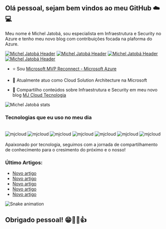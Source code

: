 ## Olá pessoal, sejam bem vindos ao meu GitHub  ☁️ 💻 

Meu nome é Michel Jatobá, sou especialista em Infraestrutura e Security no Azure e tenho meu novo blog com contribuições focada na plaforma do Azure.

[![Michel Jatobá Header](https://img.shields.io/badge/Blog_Mjcloud-21759B?style=for-the-badge&logo=wordpress&logoColor=white)](https://mjcloud.com.br) [![Michel Jatobá Header](https://img.shields.io/badge/LinkedIn-21759B?style=for-the-badge&logo=linkedin&logoColor=white)](https://www.linkedin.com/in/micheljatoba/) [![Michel Jatobá Header](https://img.shields.io/badge/YouTube-21759B?style=for-the-badge&logo=youtube&logoColor=white)](https://www.youtube.com/channel/UC-1C7u0VGdYJY9EaXtTW1eg)
[![Michel Jatobá Header](https://img.shields.io/badge/Outlook-21759B?style=for-the-badge&logo=microsoft&logoColor=white)](https://mjcloud.com.br/?page_id=95)

- ⭐ Sou [Microsoft MVP Reconnect - Microsoft Azure](https://mvp.microsoft.com/pt-br/PublicProfile/5003808?fullName=Michel%20Jatoba)

- 🔭 Atualmente atuo como Cloud Solution Architecture na Microsoft

- 👯 Compartilho conteúdos sobre Infraestrutura e Security em meu novo blog [MJ Cloud Tecnologia](https://mjcloud.com.br)

![Michel Jatobá stats](https://github-readme-stats.vercel.app/api?username=micheljatoba&show_icons=true&theme=dark&include_all_commits=true&count_private=true) 

### Tecnologias que eu uso no meu dia 
<div style="display: inline_block"><br/>
    <img align="center" alt="mjcloud" src="https://img.shields.io/badge/Microsoft-21759B?style=for-the-badge&logo=microsoft&logoColor=whit" />
    <img align="center" alt="mjcloud" src="https://img.shields.io/badge/Microsoft_Azure-21759B?style=for-the-badge&logo=microsoft-azure&logoColor=white" />
    <img align="center" alt="mjcloud" src="https://img.shields.io/badge/Azure Virtual Desktop-21759B?style=for-the-badge&logo=windows&logoColor=white" />    
    <img align="center" alt="mjcloud" src="https://img.shields.io/badge/terraform-21759B.svg?style=for-the-badge&logo=terraform&logoColor=white" />
    <img align="center" alt="mjcloud" src="https://img.shields.io/badge/kubernetes-21759B.svg?style=for-the-badge&logo=kubernetes&logoColor=white" />
    <img align="center" alt="mjcloud" src="https://img.shields.io/badge/Powershell-21759B?style=for-the-badge&logo=powershell&logoColor=white" />
    <img align="center" alt="mjcloud" src="https://img.shields.io/badge/windows%20terminal-21759B?style=for-the-badge&logo=windows%20terminal&logoColor=white" />
</div><br/>
Apaixonado por tecnologia, seguimos com a jornada de compartilhamento de conhecimento para o cresimento do próximo e o nosso!

### Último Artigos:
- [Novo artigo](https://mjcloud.com.br)<br/>
- [Novo artigo](https://mjcloud.com.br)<br/>
- [Novo artigo](https://mjcloud.com.br)<br/>
- [Novo artigo](https://mjcloud.com.br)<br/>
- [Novo artigo](https://mjcloud.com.br)<br/>

![Snake animation](https://github.com/micheljatoba/micheljatoba/blob/output/github-contribution-grid-snake.svg)<br/>

## Obrigado pessoal! 😁🤜🤛👍
